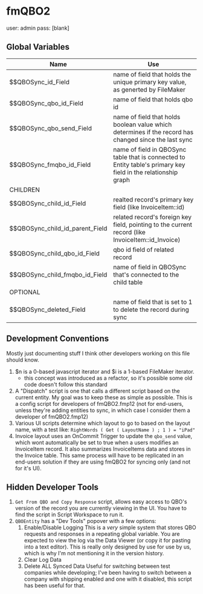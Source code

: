 # fmQBO2

user: admin
pass: [blank]

## Global Variables

| Name                            | Use
| ----------------------------    | ----
| $$QBOSync_id_Field              | name of field that holds the unique primary key value, as generted by FileMaker
| $$QBOSync_qbo_id_Field          | name of field that holds qbo id
| $$QBOSync_qbo_send_Field        | name of field that holds boolean value which determines if the record has changed since the last sync
| $$QBOSync_fmqbo_id_Field        | name of field in QBOSync table that is connected to Entity table's primary key field in the relationship graph
| CHILDREN
| $$QBOSync_child_id_Field        | realted record's primary key field (like InvoiceItem::id)
| $$QBOSync_child_id_parent_Field | related record's foreign key field, pointing to the current record (like InvoiceItem::id_Invoice)
| $$QBOSync_child_qbo_id_Field    | qbo id field of related record
| $$QBOSync_child_fmqbo_id_Field  | name of field in QBOSync that's connected to the child table
| OPTIONAL
| $$QBOSync_deleted_Field         | name of field that is set to 1 to delete the record during sync


## Development Conventions

Mostly just documenting stuff I think other developers working on this file should know.

1. $n is a 0-based javascript iterator and $i is a 1-based FileMaker iterator.
   * this concept was introduced as a refactor, so it's possible some old code doesn't follow this standard
2. A "Dispatch" script is one that calls a different script based on the current entity. My goal was to keep these as simple as possible. This is a config script for developers of fmQBO2.fmp12 (not for end-users, unless they're adding entities to sync, in which case I consider them a developer of fmQBO2.fmp12)
3. Various UI scripts determine which layout to go to based on the layout name, with a test like:
     `RightWords ( Get ( LayoutName ) ; 1 ) = "iPad"`
4. Invoice layout uses an OnCommit Trigger to update the `qbo_send` value, which wont automatically be set to true when a users modifies an InvoiceItem record. It also summarizes InvoiceItems data and stores in the Invoice table. This same  process will have to be replicated in an end-users solution if they are using fmQBO2 for syncing only (and not for it's UI).


## Hidden Developer Tools

1. `Get From QBO and Copy Response` script, allows easy access to QBO's version of the record you are currently viewing in the UI. You have to find the script in Script Workspace to run it.
2. `QBOEntity` has a "Dev Tools" popover with a few options:
   1. Enable/Disable Logging
      This is a _very_ simple system that stores QBO requests and responses in a repeating global variable. You are expected to view the log via the Data Viewer (or copy it for pasting into a text editor). This is really only designed by use for use by us, which is why I'm not mentioning it in the version history.
   2. Clear Log Data
   3. Delete ALL Synced Data
      Useful for switching between test companies while developing; I've been having to switch between a company with shipping enabled and one with it disabled, this script has been useful for that.
